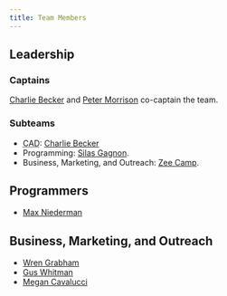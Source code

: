 ```yaml
---
title: Team Members
---
```


## Leadership

### Captains

[Charlie Becker](/members/charlie-becker) and [Peter Morrison](/members/peter-morrison) co-captain the team.

### Subteams

- <abbr title="Computer-Aided Design">CAD</abbr>: [Charlie Becker](/members/charlie-becker)
- Programming: [Silas Gagnon](/members/silas-gagnon).
- Business, Marketing, and Outreach: [Zee Camp](/members/zee-camp).

## Programmers

- [Max Niederman](/members/max-niederman)

## Business, Marketing, and Outreach

- [Wren Grabham](/members/wren-grabham)
- [Gus Whitman](/members/gus-whitman)
- [Megan Cavalucci](/members/megan-cavalucci)
